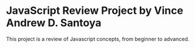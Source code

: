 # JavaScript Review Project by Vince Andrew D. Santoya
This project is a review of Javascript concepts, from beginner to advanced.
